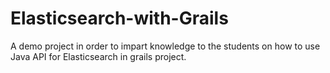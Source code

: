 # Elasticsearch-with-Grails

A demo project in order to impart knowledge to the students on how to use Java API for Elasticsearch in grails project.

